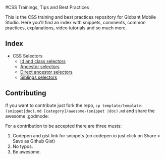#CSS Trainings, Tips and Best Practices

This is the CSS training and best practices repository for Globant Mobile Studio. Here you'll find an index with snippets, comments, common practices, explanations, video tutorials and so much more.

## Index

* CSS Selectors
    * [Id and class selectors](basic/css-selectors/id-class-selectors.md)
    * [Ancestor selectors](basic/css-selectors/ancestor-selector.md)
    * [Direct ancestor selectors](basic/css-selectors/direct-ancestor-selector.md)
    * [Siblings selectors](basic/css-selectors/siblings-selectors.md)

## Contributing

If you want to contribute just fork the repo, ```cp template/template-(snippet|doc).md [category]/awesome-(snippet
|doc).md``` and share the awesome :godmode:

For a contribution to be accepted there are three musts:

1. Codepen and gist link for snippets (on codepen.io just click on Share > Save as Github Gist)
1. No typos.
1. Be awesome.
